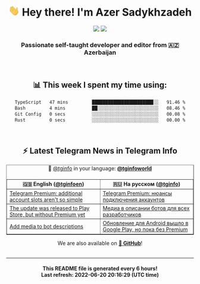 <div align="center">
	<div>
		<h1>
      <img src="./assets/hi.gif" width="30px"> Hey there! I'm Azer Sadykhzadeh
    </h1>
    <img height="18" src="https://komarev.com/ghpvc/?username=sadykhzadeh&label=Views&color=2081c1&style=flat-square" />
		<a href="https://wakatime.com/@Azer"> <img height="18" src="https://wakatime.com/badge/user/f80ae27a-c328-426f-a381-bc84136e2dd6.svg" /> </a>
    <h3>
      Passionate self-taught developer and editor from 🇦🇿 Azerbaijan
    </h3>
  </div>
  <br>

<h2>📊 This week I spent my time using:</h2>

<!--START_SECTION:waka-->

```text
TypeScript   47 mins         ███████████████████████░░   91.46 %
Bash         4 mins          ██░░░░░░░░░░░░░░░░░░░░░░░   08.46 %
Git Config   0 secs          ░░░░░░░░░░░░░░░░░░░░░░░░░   00.08 %
Rust         0 secs          ░░░░░░░░░░░░░░░░░░░░░░░░░   00.00 %
```

<!--END_SECTION:waka-->

<br>

<h2>⚡️ Latest Telegram News in Telegram Info</h2>
  <table border>
		<tr>
			<th width="50%">🇬🇧 English (<a href="https://t.me/tginfoen">@tginfoen</a>)</th>
			<th>🇷🇺 На русском (<a href="https://t.me/tginfo">@tginfo</a>)</th>
		</tr>
		<caption>🚩 <a href="https://t.me/tginfo">@tginfo</a> in your language: <a href="https://t.me/tginfoworld"><b>@tginfoworld</b></a><caption/>
  <tr><td><a href="https://t.me/tginfoen/1430">Telegram Premium: additional account slots aren't so simple</a></td>
    <td><a href="https://t.me/tginfo/3356">Telegram Premium: нюансы подключения аккаунтов</a></td></tr><tr><td><a href="https://t.me/tginfoen/1429">The update was released to Play Store, but without Premium yet</a></td>
    <td><a href="https://t.me/tginfo/3355">Медиа в описании ботов для всех разработчиков</a></td></tr><tr><td><a href="https://t.me/tginfoen/1428">Add media to bot descriptions</a></td>
    <td><a href="https://t.me/tginfo/3354">Обновление для Android вышло в Google Play, но пока без Premium</a></td></tr>
</table>
We are also available on <a href="https://github.com/tginfo"><b>🐙 GitHub</b></a>!
</div>

<br>
<hr>
<h4 align="center">This README file is generated <b>every 6 hours</b>!</br>Last refresh: <b>2022-06-20 20:16:29 (UTC time)</b></h4>
